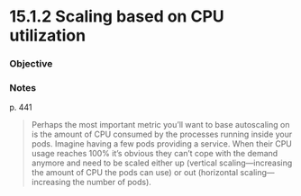 # 15.1.2 Scaling based on CPU utilization

### Objective

### Notes
p. 441
> Perhaps the most important metric you’ll want to base autoscaling on is the amount of CPU consumed by the processes running inside your pods. Imagine having a few pods providing a service. When their CPU usage reaches 100% it’s obvious they can’t cope with the demand anymore and need to be scaled either up (vertical scaling—increasing the amount of CPU the pods can use) or out (horizontal scaling—increasing the number of pods).
